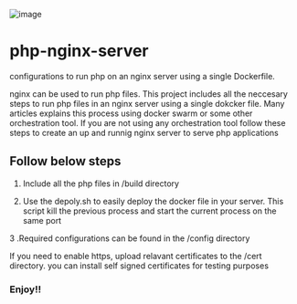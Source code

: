 ![image](https://user-images.githubusercontent.com/96166776/147625857-f78a557f-62d3-47b2-8413-5331f24f4509.png)

# php-nginx-server
configurations to run php on an nginx server using a single Dockerfile. 

nginx can be used to run php files. This project includes all the neccesary steps to run php files in an nginx server using a single dokcker file. Many articles explains this process using docker swarm or some other orchestration tool. If you are not using any orchestration tool follow these steps to create an up and runnig nginx server to serve php applications

## Follow below steps  

1. Include all the php files in /build directory 

2. Use the depoly.sh to easily deploy the docker file in your server. This script kill the previous process and start the current process on the same port 

3 .Required configurations can be found in the /config directory 


If you need to enable https, upload relavant certificates to the /cert directory.  you can install self signed certificates for testing purposes


### Enjoy!!
